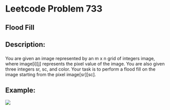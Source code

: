 # Leetcode Problem 733
## Flood Fill

## Description: 
### 
You are given an image represented by an m x n grid of integers 
image, where image[i][j] represents the pixel value of the image.
You are also given three integers sr, sc, and color. Your task is to
perform a flood fill on the image starting from the pixel 
image[sr][sc].

## Example: 
<img src = "https://github.com/user-attachments/assets/4e885d06-5979-4b1d-a104-38ab2f4e0212">

